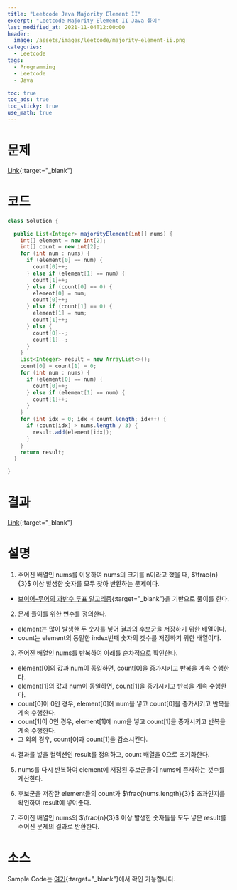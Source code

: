 ```yaml
---
title: "Leetcode Java Majority Element II"
excerpt: "Leetcode Majority Element II Java 풀이"
last_modified_at: 2021-11-04T12:00:00
header:
  image: /assets/images/leetcode/majority-element-ii.png
categories:
  - Leetcode
tags:
  - Programming
  - Leetcode
  - Java

toc: true
toc_ads: true
toc_sticky: true
use_math: true
---
```

# 문제
[Link](https://leetcode.com/problems/majority-element-ii/){:target="_blank"}

# 코드
```java
class Solution {

  public List<Integer> majorityElement(int[] nums) {
    int[] element = new int[2];
    int[] count = new int[2];
    for (int num : nums) {
      if (element[0] == num) {
        count[0]++;
      } else if (element[1] == num) {
        count[1]++;
      } else if (count[0] == 0) {
        element[0] = num;
        count[0]++;
      } else if (count[1] == 0) {
        element[1] = num;
        count[1]++;
      } else {
        count[0]--;
        count[1]--;
      }
    }
    List<Integer> result = new ArrayList<>();
    count[0] = count[1] = 0;
    for (int num : nums) {
      if (element[0] == num) {
        count[0]++;
      } else if (element[1] == num) {
        count[1]++;
      }
    }
    for (int idx = 0; idx < count.length; idx++) {
      if (count[idx] > nums.length / 3) {
        result.add(element[idx]);
      }
    }
    return result;
  }

}
```

# 결과
[Link](https://leetcode.com/submissions/detail/581794768/){:target="_blank"}

# 설명
1. 주어진 배열인 nums를 이용하여 nums의 크기를 n이라고 했을 때, $\frac{n}{3}$ 이상 발생한 숫자를 모두 찾아 반환하는 문제이다.
- [보이어-무어의 과반수 투표 알고리즘](https://en.wikipedia.org/wiki/Boyer%E2%80%93Moore_majority_vote_algorithm){:target="_blank"}을 기반으로 풀이를 한다.

2. 문제 풀이를 위한 변수를 정의한다.
- element는 많이 발생한 두 숫자를 넣어 결과의 후보군을 저장하기 위한 배열이다.
- count는 element의 동일한 index번째 숫자의 갯수를 저장하기 위한 배열이다.

3. 주어진 배열인 nums를 반복하여 아래를 순차적으로 확인한다.
- element[0]의 값과 num이 동일하면, count[0]을 증가시키고 반복을 계속 수행한다.
- element[1]의 값과 num이 동일하면, count[1]을 증가시키고 반복을 계속 수행한다.
- count[0]이 0인 경우, element[0]에 num을 넣고 count[0]을 증가시키고 반복을 계속 수행한다.
- count[1]이 0인 경우, element[1]에 num을 넣고 count[1]을 증가시키고 반복을 계속 수행한다.
- 그 외의 경우, count[0]과 count[1]을 감소시킨다.

4. 결과를 넣을 컬렉션인 result를 정의하고, count 배열을 0으로 초기화한다.

5. nums를 다시 반복하여 element에 저장된 후보군들이 nums에 존재하는 갯수를 계산한다.

6. 후보군을 저장한 element들의 count가 $\frac{nums.length}{3}$ 초과인지를 확인하여 result에 넣어준다.

7. 주어진 배열인 nums의 $\frac{n}{3}$ 이상 발생한 숫자들을 모두 넣은 result를 주어진 문제의 결과로 반환한다.

# 소스
Sample Code는 [여기](https://github.com/GracefulSoul/leetcode/blob/master/src/main/java/gracefulsoul/problems/MajorityElementII.java){:target="_blank"}에서 확인 가능합니다.